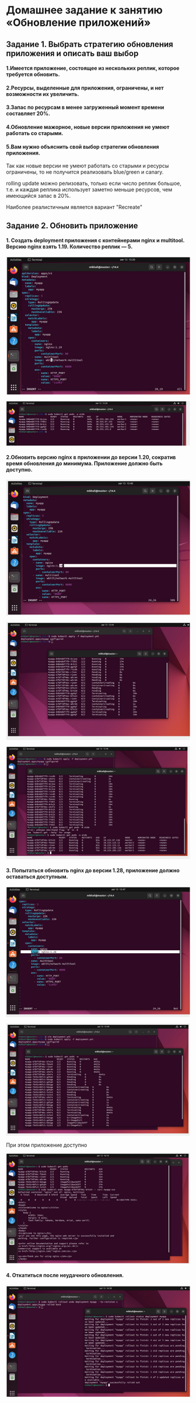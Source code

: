# Домашнее задание к занятию «Обновление приложений» #

## Задание 1. Выбрать стратегию обновления приложения и описать ваш выбор ##

#### 1.Имеется приложение, состоящее из нескольких реплик, которое требуется обновить. ####
#### 2.Ресурсы, выделенные для приложения, ограничены, и нет возможности их увеличить. ####
#### 3.Запас по ресурсам в менее загруженный момент времени составляет 20%. ####
#### 4.Обновление мажорное, новые версии приложения не умеют работать со старыми. ####
#### 5.Вам нужно объяснить свой выбор стратегии обновления приложения. #### 

Так как новые версии не умеют работать со старыми и ресурсы ограничены, то не получится реализовать blue/green и canary.

rolling update можно релизовать, только если число реплик большое, т.е. и каждая реплика использует заметно меньше ресурсов, чем имеющийся запас в 20%.

Наиболее реалистичным является вариант "Recreate" 


## Задание 2. Обновить приложение ##

#### 1. Создать deployment приложения с контейнерами nginx и multitool. Версию nginx взять 1.19. Количество реплик — 5. ####

![img.png](img.png)

![img_1.png](img_1.png)

#### 2.Обновить версию nginx в приложении до версии 1.20, сократив время обновления до минимума. Приложение должно быть доступно. ####

![img_2.png](img_2.png)

![img_3.png](img_3.png)

![img_4.png](img_4.png)

#### 3. Попытаться обновить nginx до версии 1.28, приложение должно оставаться доступным. ####

![img_5.png](img_5.png)

![img_6.png](img_6.png)

При этом приложение доступно

![img_7.png](img_7.png)

#### 4. Откатиться после неудачного обновления. ####

![img_8.png](img_8.png)